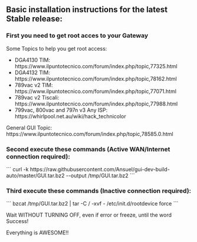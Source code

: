 <h2><strong>Basic installation instructions for the latest Stable release:</strong></h2>

<h3><strong>First you need to get root acces to your Gateway</strong></h3>

Some Topics to help you get root access:
<ul>
<li>DGA4130 TIM: https://www.ilpuntotecnico.com/forum/index.php/topic,77325.html</li>
<li>DGA4132 TIM: https://www.ilpuntotecnico.com/forum/index.php/topic,78162.html</li>
<li>789vac v2 TIM: https://www.ilpuntotecnico.com/forum/index.php/topic,77071.html</li>
<li>789vac v2 Tiscali: https://www.ilpuntotecnico.com/forum/index.php/topic,77988.html</li>
<li>799vac, 800vac and 797n v3 Any ISP: https://whirlpool.net.au/wiki/hack_technicolor</li>
</ul>
General GUI Topic: https://www.ilpuntotecnico.com/forum/index.php/topic,78585.0.html

<h3>Second execute these commands (Active WAN/Internet connection required):</h3>
```
curl -k https://raw.githubusercontent.com/Ansuel/gui-dev-build-auto/master/GUI.tar.bz2 --output /tmp/GUI.tar.bz2
```

<h3>Third execute these commands (Inactive connection required):</h3>
```
bzcat /tmp/GUI.tar.bz2 | tar -C / -xvf -
/etc/init.d/rootdevice force
```

Wait WITHOUT TURNING OFF, even if error or freeze, until the word Success!

Everything is AWESOME!!
